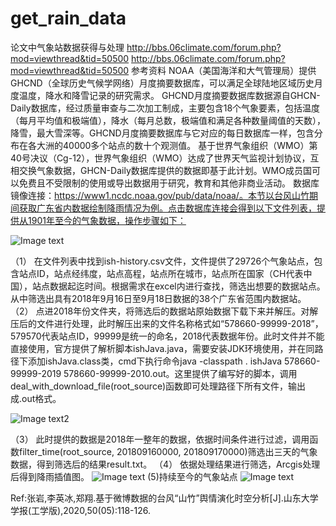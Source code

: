 # get_rain_data
论文中气象站数据获得与处理
http://bbs.06climate.com/forum.php?mod=viewthread&tid=50500
http://bbs.06climate.com/forum.php?mod=viewthread&tid=50500
参考资料
NOAA（美国海洋和大气管理局）提供GHCND（全球历史气候学网络）月度摘要数据库，可以满足全球陆地区域历史月度温度，降水和降雪记录的研究需求。
GHCND月度摘要数据库数据源自GHCN-Daily数据库，经过质量审查与二次加工制成，主要包含18个气象要素，包括温度（每月平均值和极端值），降水（每月总数，极端值和满足各种数量阈值的天数），降雪，最大雪深等。GHCND月度摘要数据库与它对应的每日数据库一样，包含分布在各大洲的40000多个站点的数十个观测值。
基于世界气象组织（WMO）第40号决议（Cg-12），世界气象组织（WMO）达成了世界天气监视计划协议，互相交换气象数据，GHCN-Daily数据库提供的数据即基于此计划。WMO成员国可以免费且不受限制的使用或导出数据用于研究，教育和其他非商业活动。
数据库镜像连接：https://www1.ncdc.noaa.gov/pub/data/noaa/。本节以台风山竹期间获取广东省内数据绘制降雨情况为例。点击数据库连接会得到以下文件列表，提供从1901年至今的气象数据，操作步骤如下：

 ![Image text](https://github.com/yemanzhongting/get_rain_data/blob/master/%E5%9B%BE/1.png)
 
（1）	在文件列表中找到ish-history.csv文件，文件提供了29726个气象站点，包含站点ID，站点经纬度，站点高程，站点所在城市，站点所在国家（CH代表中国），站点数据起迄时间。根据需求在excel内进行查找，筛选出想要的数据站点。从中筛选出具有2018年9月16日至9月18日数据的38个广东省范围内数据站。
（2）	点进2018年份文件夹，将筛选后的数据站原始数据下载下来并解压。对解压后的文件进行处理，此时解压出来的文件名称格式如“578660-99999-2018”，579570代表站点ID，99999是统一的命名，2018代表数据年份。此时文件并不能直接使用，官方提供了解析脚本ishJava.java，需要安装JDK环境使用，并在同路径下添加ishJava.class类，cmd下执行命令java -classpath . ishJava 578660-99999-2019 578660-99999-2010.out。这里提供了编写好的脚本，调用deal_with_download_file(root_source)函数即可处理路径下所有文件，输出成.out格式。

![Image text2](https://github.com/yemanzhongting/get_rain_data/blob/master/%E5%9B%BE/2.png)

（3）	此时提供的数据是2018年一整年的数据，依据时间条件进行过滤，调用函数filter_time(root_source, 201809160000, 201809170000)筛选出三天的气象数据，得到筛选后的结果result.txt。
（4）	依据处理结果进行筛选，Arcgis处理后得到降雨插值图。
![Image text](https://github.com/yemanzhongting/get_rain_data/blob/master/%E5%9B%BE/3.jpg)
(5)持续至今的气象站点
![Image text](https://github.com/yemanzhongting/get_rain_data/blob/master/%E5%9B%BE/station.jpg)

Ref:张岩,李英冰,郑翔.基于微博数据的台风“山竹”舆情演化时空分析[J].山东大学学报(工学版),2020,50(05):118-126.
